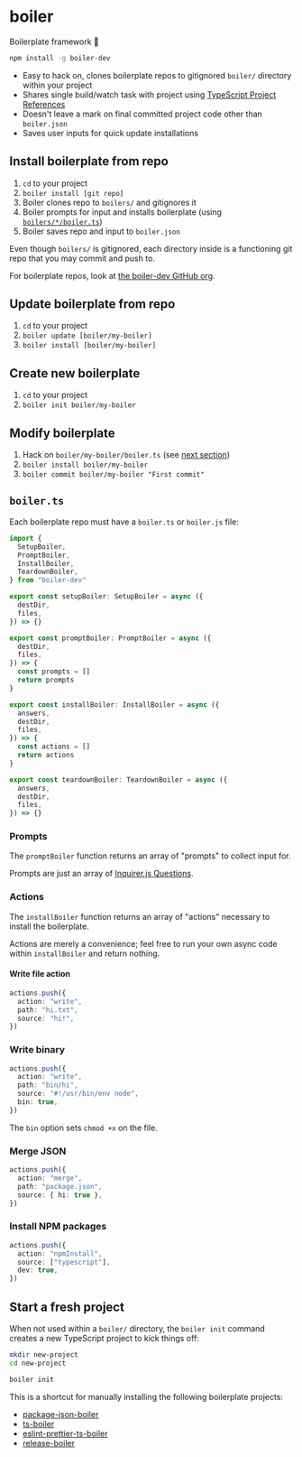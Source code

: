 # boiler

Boilerplate framework 🥘

```bash
npm install -g boiler-dev
```

- Easy to hack on, clones boilerplate repos to gitignored `boiler/` directory within your project
- Shares single build/watch task with project using [TypeScript Project References](https://github.com/boiler-dev/boiler/blob/master/typescriptlang.org/docs/handbook/project-references.html)
- Doesn't leave a mark on final committed project code other than `boiler.json`
- Saves user inputs for quick update installations

## Install boilerplate from repo

1. `cd` to your project
2. `boiler install [git repo]`
3. Boiler clones repo to `boilers/` and gitignores it
4. Boiler prompts for input and installs boilerplate (using [`boilers/*/boiler.ts`](#boiler-ts))
5. Boiler saves repo and input to `boiler.json`

Even though `boilers/` is gitignored, each directory inside is a functioning git repo that you may commit and push to.

For boilerplate repos, look at [the boiler-dev GitHub org](https://github.com/boiler-dev).

## Update boilerplate from repo

1. `cd` to your project
2. `boiler update [boiler/my-boiler]`
3. `boiler install [boiler/my-boiler]`

## Create new boilerplate

1. `cd` to your project
2. `boiler init boiler/my-boiler`

## Modify boilerplate

1. Hack on `boiler/my-boiler/boiler.ts` (see [next section](#boiler-ts))
2. `boiler install boiler/my-boiler`
3. `boiler commit boiler/my-boiler "First commit"`

## `boiler.ts`

Each boilerplate repo must have a `boiler.ts` or `boiler.js` file:

```ts
import {
  SetupBoiler,
  PromptBoiler,
  InstallBoiler,
  TeardownBoiler,
} from "boiler-dev"

export const setupBoiler: SetupBoiler = async ({
  destDir,
  files,
}) => {}

export const promptBoiler: PromptBoiler = async ({
  destDir,
  files,
}) => {
  const prompts = []
  return prompts
}

export const installBoiler: InstallBoiler = async ({
  answers,
  destDir,
  files,
}) => {
  const actions = []
  return actions
}

export const teardownBoiler: TeardownBoiler = async ({
  answers,
  destDir,
  files,
}) => {}
```

### Prompts

The `promptBoiler` function returns an array of "prompts" to collect input for.

Prompts are just an array of [Inquirer.js Questions](https://github.com/SBoudrias/Inquirer.js/#objects).

### Actions

The `installBoiler` function returns an array of "actions" necessary to install the boilerplate.

Actions are merely a convenience; feel free to run your own async code within `installBoiler` and return nothing.

#### Write file action

```ts
actions.push({
  action: "write",
  path: "hi.txt",
  source: "hi!",
})
```

### Write binary

```ts
actions.push({
  action: "write",
  path: "bin/hi",
  source: "#!/usr/bin/env node",
  bin: true,
})
```

The `bin` option sets `chmod +x` on the file.

### Merge JSON

```ts
actions.push({
  action: "merge",
  path: "package.json",
  source: { hi: true },
})
```

### Install NPM packages

```ts
actions.push({
  action: "npmInstall",
  source: ["typescript"],
  dev: true,
})
```

## Start a fresh project

When not used within a `boiler/` directory, the `boiler init` command creates a new TypeScript project to kick things off:

```bash
mkdir new-project
cd new-project

boiler init
```

This is a shortcut for manually installing the following boilerplate projects:

- [package-json-boiler](https://github.com/boiler-dev/package-json-boiler)
- [ts-boiler](https://github.com/boiler-dev/ts-boiler)
- [eslint-prettier-ts-boiler](https://github.com/boiler-dev/eslint-prettier-ts-boiler)
- [release-boiler](https://github.com/boiler-dev/release-boiler)
